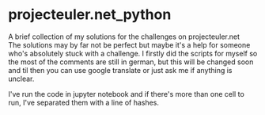 # projecteuler.net_python
A brief collection of my solutions for the challenges on projecteuler.net  
The solutions may by far not be perfect but maybe it's a help for someone who's absolutely stuck with a challenge. I firstly did the scripts for myself so the most of the comments are still in german, but this will be changed soon and til then you can use google translate or just ask me if anything is unclear.  
  
I've run the code in jupyter notebook and if there's more than one cell to run, I've separated them with a line of hashes.
